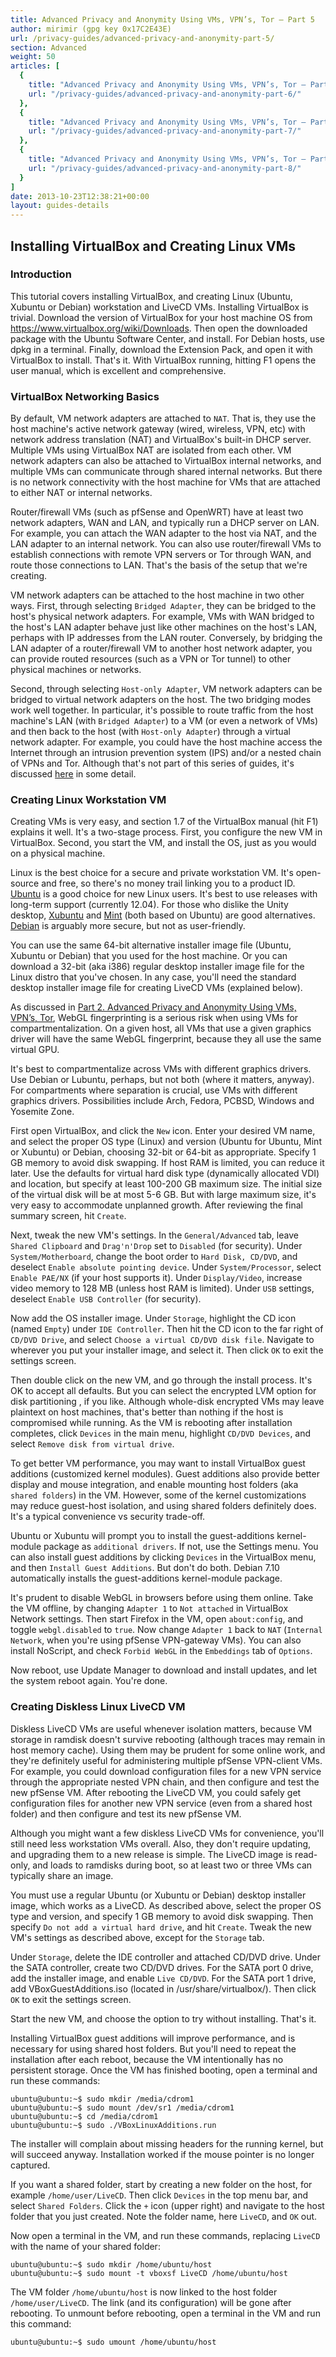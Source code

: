```yaml
---
title: Advanced Privacy and Anonymity Using VMs, VPN’s, Tor – Part 5
author: mirimir (gpg key 0x17C2E43E)
url: /privacy-guides/advanced-privacy-and-anonymity-part-5/
section: Advanced
weight: 50
articles: [
  {
    title: "Advanced Privacy and Anonymity Using VMs, VPN’s, Tor – Part 6",
    url: "/privacy-guides/advanced-privacy-and-anonymity-part-6/"
  },
  {
    title: "Advanced Privacy and Anonymity Using VMs, VPN’s, Tor – Part 7",
    url: "/privacy-guides/advanced-privacy-and-anonymity-part-7/"
  },
  {
    title: "Advanced Privacy and Anonymity Using VMs, VPN’s, Tor – Part 8",
    url: "/privacy-guides/advanced-privacy-and-anonymity-part-8/"
  }
]
date: 2013-10-23T12:38:21+00:00
layout: guides-details
---
```

## Installing VirtualBox and Creating Linux VMs

### Introduction

This tutorial covers installing VirtualBox, and creating Linux (Ubuntu, Xubuntu or Debian) workstation and LiveCD VMs. Installing VirtualBox is trivial. Download the version of VirtualBox for your host machine OS from <https://www.virtualbox.org/wiki/Downloads>. Then open the downloaded package with the Ubuntu Software Center, and install. For Debian hosts, use dpkg in a terminal. Finally, download the Extension Pack, and open it with VirtualBox to install. That's it. With VirtualBox running, hitting F1 opens the user manual, which is excellent and comprehensive.

### VirtualBox Networking Basics

By default, VM network adapters are attached to `NAT`. That is, they use the host machine's active network gateway (wired, wireless, VPN, etc) with network address translation (NAT) and VirtualBox's built-in DHCP server. Multiple VMs using VirtualBox NAT are isolated from each other. VM network adapters can also be attached to VirtualBox internal networks, and multiple VMs can communicate through shared internal networks. But there is no network connectivity with the host machine for VMs that are attached to either NAT or internal networks.

Router/firewall VMs (such as pfSense and OpenWRT) have at least two network adapters, WAN and LAN, and typically run a DHCP server on LAN. For example, you can attach the WAN adapter to the host via NAT, and the LAN adapter to an internal network. You can also use router/firewall VMs to establish connections with remote VPN servers or Tor through WAN, and route those connections to LAN. That's the basis of the setup that we're creating.

VM network adapters can be attached to the host machine in two other ways. First, through selecting `Bridged Adapter`, they can be bridged to the host's physical network adapters. For example, VMs with WAN bridged to the host's LAN adapter behave just like other machines on the host's LAN, perhaps with IP addresses from the LAN router. Conversely, by bridging the LAN adapter of a router/firewall VM to another host network adapter, you can provide routed resources (such as a VPN or Tor tunnel) to other physical machines or networks.

Second, through selecting `Host-only Adapter`, VM network adapters can be bridged to virtual network adapters on the host. The two bridging modes work well together. In particular, it's possible to route traffic from the host machine's LAN (with `Bridged Adapter`) to a VM (or even a network of VMs) and then back to the host (with `Host-only Adapter`) through a virtual network adapter. For example, you could have the host machine access the Internet through an intrusion prevention system (IPS) and/or a nested chain of VPNs and Tor. Although that's not part of this series of guides, it's discussed [here][1] in some detail.

### Creating Linux Workstation VM

Creating VMs is very easy, and section 1.7 of the VirtualBox manual (hit F1) explains it well. It's a two-stage process. First, you configure the new VM in VirtualBox. Second, you start the VM, and install the OS, just as you would on a physical machine.

Linux is the best choice for a secure and private workstation VM. It's open-source and free, so there's no money trail linking you to a product ID. [Ubuntu][2] is a good choice for new Linux users. It's best to use releases with long-term support (currently 12.04). For those who dislike the Unity desktop, [Xubuntu][3] and [Mint][4] (both based on Ubuntu) are good alternatives. [Debian][5] is arguably more secure, but not as user-friendly.

You can use the same 64-bit alternative installer image file (Ubuntu, Xubuntu or Debian) that you used for the host machine. Or you can download a 32-bit (aka i386) regular desktop installer image file for the Linux distro that you've chosen. In any case, you'll need the standard desktop installer image file for creating LiveCD VMs (explained below).

As discussed in [Part 2. Advanced Privacy and Anonymity Using VMs, VPN’s, Tor][6], WebGL fingerprinting is a serious risk when using VMs for compartmentalization. On a given host, all VMs that use a given graphics driver will have the same WebGL fingerprint, because they all use the same virtual GPU.

It's best to compartmentalize across VMs with different graphics drivers. Use Debian or Lubuntu, perhaps, but not both (where it matters, anyway). For compartments where separation is crucial, use VMs with different graphics drivers. Possibilities include Arch, Fedora, PCBSD, Windows and Yosemite Zone.

First open VirtualBox, and click the `New` icon. Enter your desired VM name, and select the proper OS type (Linux) and version (Ubuntu for Ubuntu, Mint or Xubuntu) or Debian, choosing 32-bit or 64-bit as appropriate. Specify 1 GB memory to avoid disk swapping. If host RAM is limited, you can reduce it later. Use the defaults for virtual hard disk type (dynamically allocated VDI) and location, but specify at least 100-200 GB maximum size. The initial size of the virtual disk will be at most 5-6 GB. But with large maximum size, it's very easy to accommodate unplanned growth. After reviewing the final summary screen, hit `Create`.

Next, tweak the new VM's settings. In the `General/Advanced` tab, leave `Shared Clipboard` and `Drag'n'Drop` set to `Disabled` (for security). Under `System/Motherboard`, change the boot order to `Hard Disk, CD/DVD`, and deselect `Enable absolute pointing device`. Under `System/Processor`, select `Enable PAE/NX` (if your host supports it). Under `Display/Video`, increase video memory to 128 MB (unless host RAM is limited). Under `USB` settings, deselect `Enable USB Controller` (for security).

Now add the OS installer image. Under `Storage`, highlight the CD icon (named `Empty`) under `IDE Controller`. Then hit the CD icon to the far right of `CD/DVD Drive`, and select `Choose a virtual CD/DVD disk file`. Navigate to wherever you put your installer image, and select it. Then click `OK` to exit the settings screen.

Then double click on the new VM, and go through the install process. It's OK to accept all defaults. But you can select the encrypted LVM option for disk partitioning , if you like. Although whole-disk encrypted VMs may leave plaintext on host machines, that's better than nothing if the host is compromised while running. As the VM is rebooting after installation completes, click `Devices` in the main menu, highlight `CD/DVD Devices`, and select `Remove disk from virtual drive`.

To get better VM performance, you may want to install VirtualBox guest additions (customized kernel modules). Guest additions also provide better display and mouse integration, and enable mounting host folders (aka `shared folders`) in the VM. However, some of the kernel customizations may reduce guest-host isolation, and using shared folders definitely does. It's a typical convenience vs security trade-off.

Ubuntu or Xubuntu will prompt you to install the guest-additions kernel-module package as `additional drivers`. If not, use the Settings menu. You can also install guest additions by clicking `Devices` in the VirtualBox menu, and then `Install Guest Additions`. But don't do both. Debian 7.10 automatically installs the guest-additions kernel-module package.

It's prudent to disable WebGL in browsers before using them online. Take the VM offline, by changing `Adapter 1` to `Not attached` in VirtualBox Network settings. Then start Firefox in the VM, open `about:config`, and toggle `webgl.disabled` to `true`. Now change `Adapter 1` back to `NAT` (`Internal Network`, when you're using pfSense VPN-gateway VMs). You can also install NoScript, and check `Forbid WebGL` in the `Embeddings` tab of `Options`.

Now reboot, use Update Manager to download and install updates, and let the system reboot again. You're done.

### Creating Diskless Linux LiveCD VM

Diskless LiveCD VMs are useful whenever isolation matters, because VM storage in ramdisk doesn't survive rebooting (although traces may remain in host memory cache). Using them may be prudent for some online work, and they're definitely useful for administering multiple pfSense VPN-client VMs. For example, you could download configuration files for a new VPN service through the appropriate nested VPN chain, and then configure and test the new pfSense VM. After rebooting the LiveCD VM, you could safely get configuration files for another new VPN service (even from a shared host folder) and then configure and test its new pfSense VM.

Although you might want a few diskless LiveCD VMs for convenience, you'll still need less workstation VMs overall. Also, they don't require updating, and upgrading them to a new release is simple. The LiveCD image is read-only, and loads to ramdisks during boot, so at least two or three VMs can typically share an image.

You must use a regular Ubuntu (or Xubuntu or Debian) desktop installer image, which works as a LiveCD. As described above, select the proper OS type and version, and specify 1 GB memory to avoid disk swapping. Then specify `Do not add a virtual hard drive`, and hit `Create`. Tweak the new VM's settings as described above, except for the `Storage` tab.

Under `Storage`, delete the IDE controller and attached CD/DVD drive. Under the SATA controller, create two CD/DVD drives. For the SATA port 0 drive, add the installer image, and enable `Live CD/DVD`. For the SATA port 1 drive, add VBoxGuestAdditions.iso (located in /usr/share/virtualbox/). Then click `OK` to exit the settings screen.

Start the new VM, and choose the option to try without installing. That's it.

Installing VirtualBox guest additions will improve performance, and is necessary for using shared host folders. But you'll need to repeat the installation after each reboot, because the VM intentionally has no persistent storage. Once the VM has finished booting, open a terminal and run these commands:

    ubuntu@ubuntu:~$ sudo mkdir /media/cdrom1
    ubuntu@ubuntu:~$ sudo mount /dev/sr1 /media/cdrom1
    ubuntu@ubuntu:~$ cd /media/cdrom1
    ubuntu@ubuntu:~$ sudo ./VBoxLinuxAdditions.run

The installer will complain about missing headers for the running kernel, but will succeed anyway. Installation worked if the mouse pointer is no longer captured.

If you want a shared folder, start by creating a new folder on the host, for example `/home/user/LiveCD`. Then click `Devices` in the top menu bar, and select `Shared Folders`. Click the `+` icon (upper right) and navigate to the host folder that you just created. Note the folder name, here `LiveCD`, and `OK` out.

Now open a terminal in the VM, and run these commands, replacing `LiveCD` with the name of your shared folder:

    ubuntu@ubuntu:~$ sudo mkdir /home/ubuntu/host
    ubuntu@ubuntu:~$ sudo mount -t vboxsf LiveCD /home/ubuntu/host

The VM folder `/home/ubuntu/host` is now linked to the host folder `/home/user/LiveCD`. The link (and its configuration) will be gone after rebooting. To unmount before rebooting, open a terminal in the VM and run this command:

    ubuntu@ubuntu:~$ sudo umount /home/ubuntu/host

 [1]: https://www.wilderssecurity.com/showthread.php?t=339051&page=11
 [2]: http://www.ubuntu.com/download/desktop
 [3]: http://xubuntu.org/getxubuntu/
 [4]: http://www.linuxmint.com/download.php
 [5]: http://www.debian.org/CD/netinst/
 [6]: /privacy-guides/advanced-privacy-and-anonymity-part-2/

